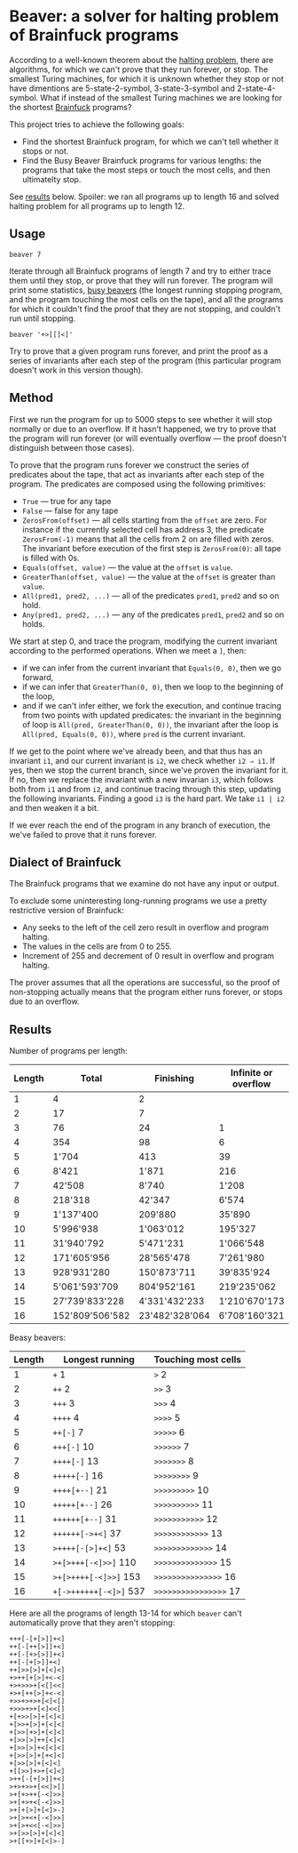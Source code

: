 # Beaver: a solver for halting problem of Brainfuck programs

According to a well-known theorem about the [halting problem](https://en.wikipedia.org/wiki/Halting_problem), there are algorithms, for which we can't prove that they run forever, or stop. The smallest Turing machines, for which it is unknown whether they stop or not have dimentions are 5-state-2-symbol, 3-state-3-symbol and 2-state-4-symbol. What if instead of the smallest Turing machines we are looking for the shortest [Brainfuck](https://en.wikipedia.org/wiki/Brainfuck) programs?

This project tries to achieve the following goals:

* Find the shortest Brainfuck program, for which we can't tell whether it stops or not.
* Find the Busy Beaver Brainfuck programs for various lengths: the programs that take the most steps or touch the most cells, and then ultimatelty stop.

See [results](#results) below. Spoiler: we ran all programs up to length 16 and solved halting problem for all programs up to length 12.

## Usage

    beaver 7

Iterate through all Brainfuck programs of length 7 and try to either trace them until they stop, or prove that they will run forever. The program will print some statistics, [busy beavers](https://en.wikipedia.org/wiki/Busy_beaver) (the longest running stopping program, and the program touching the most cells on the tape), and all the programs for which it couldn't find the proof that they are not stopping, and couldn't run until stopping.

    beaver '+>[[]<]'

Try to prove that a given program runs forever, and print the proof as a series of invariants after each step of the program (this particular program doesn't work in this version though).

## Method

First we run the program for up to 5000 steps to see whether it will stop normally or due to an overflow. If it hasn't happened, we try to prove that the program will run forever (or will eventually overflow — the proof doesn't distinguish between those cases).

To prove that the program runs forever we construct the series of predicates about the tape, that act as invariants after each step of the program. The predicates are composed using the following primitives:

* `True` — true for any tape
* `False` — false for any tape
* `ZerosFrom(offset)` — all cells starting from the `offset` are zero. For instance if the currently selected cell has address 3, the predicate `ZerosFrom(-1)` means that all the cells from 2 on are filled with zeros. The invariant before execution of the first step is `ZerosFrom(0)`: all tape is filled with 0s.
* `Equals(offset, value)` — the value at the `offset` is `value`.
* `GreaterThan(offset, value)` — the value at the `offset` is greater than `value`.
* `All(pred1, pred2, ...)` — all of the predicates `pred1`, `pred2` and so on hold.
* `Any(pred1, pred2, ...)` — any of the predicates `pred1`, `pred2` and so on holds.

We start at step 0, and trace the program, modifying the current invariant according to the performed operations. When we meet a `]`, then:
- if we can infer from the current invariant that `Equals(0, 0)`, then we go forward,
- if we can infer that `GreaterThan(0, 0)`, then we loop to the beginning of the loop,
- and if we can't infer either, we fork the execution, and continue tracing from two points with updated predicates: the invariant in the beginning of loop is `All(pred, GreaterThan(0, 0))`, the invariant after the loop is `All(pred, Equals(0, 0))`, where `pred` is the current invariant.

If we get to the point where we've already been, and that thus has an invariant `i1`, and our current invariant is `i2`, we check whether `i2 ⇒ i1`. If yes, then we stop the current branch, since we've proven the invariant for it. If no, then we replace the invariant with a new invarian `i3`, which follows both from `i1` and from `i2`, and continue tracing through this step, updating the following invariants. Finding a good `i3` is the hard part. We take `i1 | i2` and then weaken it a bit.

If we ever reach the end of the program in any branch of execution, the we've failed to prove that it runs forever.

## Dialect of Brainfuck

The Brainfuck programs that we examine do not have any input or output.

To exclude some uninteresting long-running programs we use a pretty restrictive version of Brainfuck:

* Any seeks to the left of the cell zero result in overflow and program halting.
* The values in the cells are from 0 to 255.
* Increment of 255 and decrement of 0 result in overflow and program halting.

The prover assumes that all the operations are successful, so the proof of non-stopping actually means that the program either runs forever, or stops due to an overflow. 

## Results

Number of programs per length:

| Length | Total           | Finishing      | Infinite or overflow | Overflow        | Unknown   |
| ------ | --------------- | -------------- | -------------------- | --------------- | --------- |
| 1      | 4               | 2              |                      | 2               |           |
| 2      | 17              | 7              |                      | 10              |           |
| 3      | 76              | 24             | 1                    | 51              |           |
| 4      | 354             | 98             | 6                    | 250             |           |
| 5      | 1'704           | 413            | 39                   | 1'252           |           |
| 6      | 8'421           | 1'871          | 216                  | 6'334           |           |
| 7      | 42'508          | 8'740          | 1'208                | 32'560          |           |
| 8      | 218'318         | 42'347         | 6'574                | 169'397         |           |
| 9      | 1'137'400       | 209'880        | 35'890               | 891'630         |           |
| 10     | 5'996'938       | 1'063'012      | 195'327              | 4'738'599       |           |
| 11     | 31'940'792      | 5'471'231      | 1'066'548            | 25'403'013      |           |
| 12     | 171'605'956     | 28'565'478     | 7'261'980            | 135'778'498     |           |
| 13     | 928'931'280     | 150'873'711    | 39'835'924           | 738'221'643     | 2         |
| 14     | 5'061'593'709   | 804'952'161    | 219'235'062          | 4'037'406'453   | 33        |
| 15     | 27'739'833'228  | 4'331'432'233  | 1'210'670'173        | 22'197'730'421  | 401       |
| 16     | 152'809'506'582 | 23'482'328'064 | 6'708'160'321        | 122'619'013'779 | 4418      |

Beasy beavers:

| Length | Longest running        | Touching most cells   |
| ------ | ---------------------- | --------------------- |
| 1      | `+` 1                  | `>` 2                 |
| 2      | `++` 2                 | `>>` 3                |
| 3      | `+++` 3                | `>>>` 4               |
| 4      | `++++` 4               | `>>>>` 5              |
| 5      | `++[-]` 7              | `>>>>>` 6             |
| 6      | `+++[-]` 10            | `>>>>>>` 7            |
| 7      | `++++[-]` 13           | `>>>>>>>` 8           |
| 8      | `+++++[-]` 16          | `>>>>>>>>` 9          |
| 9      | `++++[+--]` 21         | `>>>>>>>>>` 10        |
| 10     | `+++++[+--]` 26        | `>>>>>>>>>>` 11       |
| 11     | `++++++[+--]` 31       | `>>>>>>>>>>>` 12      |
| 12     | `++++++[->+<]` 37      | `>>>>>>>>>>>>` 13     |
| 13     | `>++++[-[>]+<]` 53     | `>>>>>>>>>>>>>` 14    |
| 14     | `>+[>+++[-<]>>]` 110   | `>>>>>>>>>>>>>>` 15   |
| 15     | `>+[>++++[-<]>>]` 153  | `>>>>>>>>>>>>>>>` 16  |
| 16     | `+[->++++++[-<]>]` 537 | `>>>>>>>>>>>>>>>>` 17 |

Here are all the programs of length 13-14 for which `beaver` can't automatically prove that they aren't stopping:
    
    +++[-[+[>]]+<]
    ++[-[++[>]]+<]
    ++[-[+>[>]]+<]
    ++[-[+[>]]+<]
    ++[>>[>]+[<]<]
    +>++[+[>]+<-<]
    +>+>>>+[<[]<<]
    +>+[++[>]+<-<]
    +>>+>+>+[<]<[]
    +>>>+>+[<]<<[]
    +[+>>[>]+[<]<]
    +[>>+[>]+[<]<]
    +[>>[+>]+[<]<]
    +[>>[>]++[<]<]
    +[>>[>]+<[<]<]
    +[>>[>]+[+<]<]
    +[>>[>]+[<]<]
    +[[>>]+>+[<]<]
    >++[-[+[>]]+<]
    >+>+>>+[<<]>[]
    >+[+>++[-<]>>]
    >+[+>+<[-<]>>]
    >+[+[>]+[<]>-]
    >+[>+<+[-<]>>]
    >+[>+<<[-<]>>]
    >+[>>[>]+[<]<]
    >+[[+>]+[<]>-]
